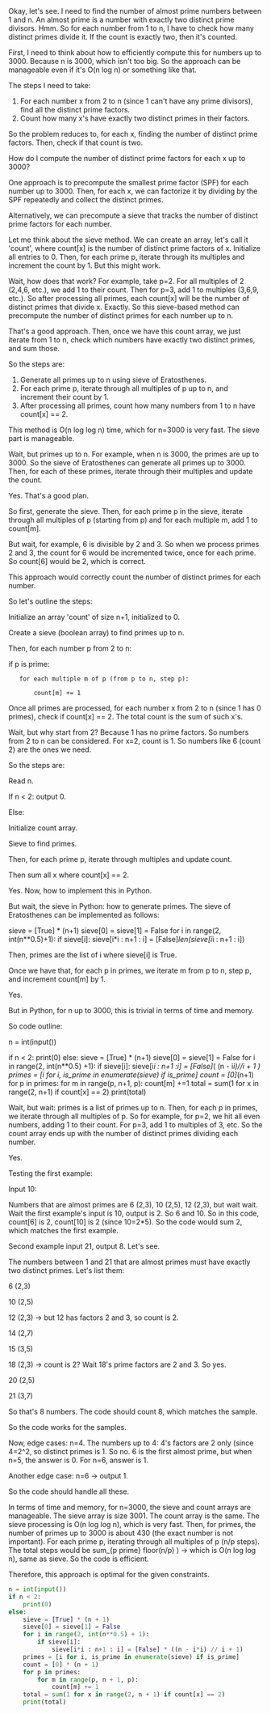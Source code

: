 <think>
Okay, let's see. I need to find the number of almost prime numbers between 1 and n. An almost prime is a number with exactly two distinct prime divisors. Hmm. So for each number from 1 to n, I have to check how many distinct primes divide it. If the count is exactly two, then it's counted.

First, I need to think about how to efficiently compute this for numbers up to 3000. Because n is 3000, which isn't too big. So the approach can be manageable even if it's O(n log n) or something like that.

The steps I need to take:

1. For each number x from 2 to n (since 1 can't have any prime divisors), find all the distinct prime factors.
2. Count how many x's have exactly two distinct primes in their factors.

So the problem reduces to, for each x, finding the number of distinct prime factors. Then, check if that count is two.

How do I compute the number of distinct prime factors for each x up to 3000?

One approach is to precompute the smallest prime factor (SPF) for each number up to 3000. Then, for each x, we can factorize it by dividing by the SPF repeatedly and collect the distinct primes.

Alternatively, we can precompute a sieve that tracks the number of distinct prime factors for each number.

Let me think about the sieve method. We can create an array, let's call it 'count', where count[x] is the number of distinct prime factors of x. Initialize all entries to 0. Then, for each prime p, iterate through its multiples and increment the count by 1. But this might work.

Wait, how does that work? For example, take p=2. For all multiples of 2 (2,4,6, etc.), we add 1 to their count. Then for p=3, add 1 to multiples (3,6,9, etc.). So after processing all primes, each count[x] will be the number of distinct primes that divide x. Exactly. So this sieve-based method can precompute the number of distinct primes for each number up to n.

That's a good approach. Then, once we have this count array, we just iterate from 1 to n, check which numbers have exactly two distinct primes, and sum those.

So the steps are:

1. Generate all primes up to n using sieve of Eratosthenes.
2. For each prime p, iterate through all multiples of p up to n, and increment their count by 1.
3. After processing all primes, count how many numbers from 1 to n have count[x] == 2.

This method is O(n log log n) time, which for n=3000 is very fast. The sieve part is manageable.

Wait, but primes up to n. For example, when n is 3000, the primes are up to 3000. So the sieve of Eratosthenes can generate all primes up to 3000. Then, for each of these primes, iterate through their multiples and update the count.

Yes. That's a good plan.

So first, generate the sieve. Then, for each prime p in the sieve, iterate through all multiples of p (starting from p) and for each multiple m, add 1 to count[m].

But wait, for example, 6 is divisible by 2 and 3. So when we process primes 2 and 3, the count for 6 would be incremented twice, once for each prime. So count[6] would be 2, which is correct.

This approach would correctly count the number of distinct primes for each number.

So let's outline the steps:

Initialize an array 'count' of size n+1, initialized to 0.

Create a sieve (boolean array) to find primes up to n.

Then, for each number p from 2 to n:

   if p is prime:

       for each multiple m of p (from p to n, step p):

           count[m] += 1

Once all primes are processed, for each number x from 2 to n (since 1 has 0 primes), check if count[x] == 2. The total count is the sum of such x's.

Wait, but why start from 2? Because 1 has no prime factors. So numbers from 2 to n can be considered. For x=2, count is 1. So numbers like 6 (count 2) are the ones we need.

So the steps are:

Read n.

If n < 2: output 0.

Else:

Initialize count array.

Sieve to find primes.

Then, for each prime p, iterate through multiples and update count.

Then sum all x where count[x] == 2.

Yes. Now, how to implement this in Python.

But wait, the sieve in Python: how to generate primes. The sieve of Eratosthenes can be implemented as follows:

sieve = [True] * (n+1)
sieve[0] = sieve[1] = False
for i in range(2, int(n**0.5)+1):
    if sieve[i]:
        sieve[i*i : n+1 : i] = [False]*len(sieve[i*i : n+1 : i])

Then, primes are the list of i where sieve[i] is True.

Once we have that, for each p in primes, we iterate m from p to n, step p, and increment count[m] by 1.

Yes.

But in Python, for n up to 3000, this is trivial in terms of time and memory.

So code outline:

n = int(input())

if n < 2:
    print(0)
else:
    sieve = [True] * (n+1)
    sieve[0] = sieve[1] = False
    for i in range(2, int(n**0.5) +1):
        if sieve[i]:
            sieve[i*i : n+1 :i] = [False]*( (n - i*i)//i + 1 )
    primes = [i for i, is_prime in enumerate(sieve) if is_prime]
    count = [0]*(n+1)
    for p in primes:
        for m in range(p, n+1, p):
            count[m] +=1
    total = sum(1 for x in range(2, n+1) if count[x] == 2)
    print(total)

Wait, but wait: primes is a list of primes up to n. Then, for each p in primes, we iterate through all multiples of p. So for example, for p=2, we hit all even numbers, adding 1 to their count. For p=3, add 1 to multiples of 3, etc. So the count array ends up with the number of distinct primes dividing each number.

Yes.

Testing the first example:

Input 10:

Numbers that are almost primes are 6 (2,3), 10 (2,5), 12 (2,3), but wait wait. Wait the first example's input is 10, output is 2. So 6 and 10. So in this code, count[6] is 2, count[10] is 2 (since 10=2*5). So the code would sum 2, which matches the first example.

Second example input 21, output 8. Let's see.

The numbers between 1 and 21 that are almost primes must have exactly two distinct primes. Let's list them:

6 (2,3)

10 (2,5)

12 (2,3) → but 12 has factors 2 and 3, so count is 2.

14 (2,7)

15 (3,5)

18 (2,3) → count is 2? Wait 18's prime factors are 2 and 3. So yes.

20 (2,5)

21 (3,7)

So that's 8 numbers. The code should count 8, which matches the sample.

So the code works for the samples.

Now, edge cases: n=4. The numbers up to 4: 4's factors are 2 only (since 4=2^2, so distinct primes is 1. So no. 6 is the first almost prime, but when n=5, the answer is 0. For n=6, answer is 1.

Another edge case: n=6 → output 1.

So the code should handle all these.

In terms of time and memory, for n=3000, the sieve and count arrays are manageable. The sieve array is size 3001. The count array is the same. The sieve processing is O(n log log n), which is very fast. Then, for primes, the number of primes up to 3000 is about 430 (the exact number is not important). For each prime p, iterating through all multiples of p (n/p steps). The total steps would be sum_{p prime} floor(n/p) ) → which is O(n log log n), same as sieve. So the code is efficient.

Therefore, this approach is optimal for the given constraints.
</think>

```python
n = int(input())
if n < 2:
    print(0)
else:
    sieve = [True] * (n + 1)
    sieve[0] = sieve[1] = False
    for i in range(2, int(n**0.5) + 1):
        if sieve[i]:
            sieve[i*i : n+1 : i] = [False] * ((n - i*i) // i + 1)
    primes = [i for i, is_prime in enumerate(sieve) if is_prime]
    count = [0] * (n + 1)
    for p in primes:
        for m in range(p, n + 1, p):
            count[m] += 1
    total = sum(1 for x in range(2, n + 1) if count[x] == 2)
    print(total)
```
